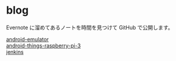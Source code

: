 blog
====

Evernote に溜めてあるノートを時間を見つけて GitHub で公開します。

[android-emulator](android-emulator)  
[android-things-raspberry-pi-3](android-things-raspberry-pi-3)  
[jenkins](jenkins)
